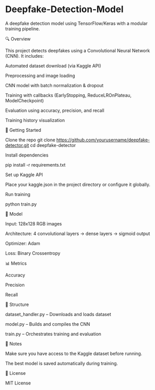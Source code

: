 # Deepfake-Detection-Model
A deepfake detection model using TensorFlow/Keras with a modular training pipeline.

🔍 Overview

This project detects deepfakes using a Convolutional Neural Network (CNN). It includes:

Automated dataset download (via Kaggle API)

Preprocessing and image loading

CNN model with batch normalization & dropout

Training with callbacks (EarlyStopping, ReduceLROnPlateau, ModelCheckpoint)

Evaluation using accuracy, precision, and recall

Training history visualization

🚀 Getting Started

Clone the repo
git clone https://github.com/yourusername/deepfake-detector.git
cd deepfake-detector

Install dependencies

pip install -r requirements.txt

Set up Kaggle API

Place your kaggle.json in the project directory or configure it globally.

Run training

python train.py

🧠 Model

Input: 128x128 RGB images

Architecture: 4 convolutional layers → dense layers → sigmoid output

Optimizer: Adam

Loss: Binary Crossentropy

📊 Metrics

Accuracy

Precision

Recall

📁 Structure

dataset_handler.py – Downloads and loads dataset

model.py – Builds and compiles the CNN

train.py – Orchestrates training and evaluation

📌 Notes

Make sure you have access to the Kaggle dataset before running.

The best model is saved automatically during training.

📝 License

MIT License

